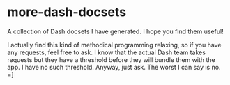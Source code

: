 more-dash-docsets
=================

A collection of Dash docsets I have generated. I hope you find them useful!

I actually find this kind of methodical programming relaxing, so if you have any requests, feel free to ask. I know that the actual Dash team takes requests but they have a threshold before they will bundle them with the app. I have no such threshold. Anyway, just ask. The worst I can say is no.  =]
